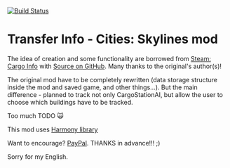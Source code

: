 [![Build Status](https://dev.azure.com/vpoteryaev-cs-mods/TransferInfo/_apis/build/status/vpoteryaev-cs-mods.TransferInfo?branchName=master)](https://dev.azure.com/vpoteryaev-cs-mods/TransferInfo/_build/latest?definitionId=2&branchName=master)
# Transfer Info - Cities: Skylines mod

The idea of creation and some functionality are borrowed from [Steam: Cargo Info](https://steamcommunity.com/sharedfiles/filedetails/?id=1072157697) with [Source on GitHub](https://github.com/rumkex/Skylines-CargoInfoMod). Many thanks to the original's author(s)!

The original mod have to be completely rewritten (data storage structure inside the mod and saved game, and other things...).
But the main difference - planned to track not only CargoStationAI, but allow the user to choose which buildings have to be tracked.

Too much TODO :scream_cat:

This mod uses [Harmony library](https://github.com/pardeike/Harmony)

Want to encourage? [PayPal](https://www.paypal.me/vpoteryaev). THANKS in advance!!! ;)

Sorry for my English.
